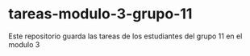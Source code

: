 # tareas-modulo-3-grupo-11
Este repositorio guarda las tareas de los estudiantes del grupo 11 en el modulo 3
